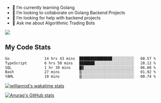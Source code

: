 
- 🌱 I’m currently learning Golang
- 👯 I’m looking to collaborate on Golang Backend Projects
- 🤔 I’m looking for help with backend projects
- 💬 Ask me about Algorithmic Trading Bots

![](https://github-profile-trophy.vercel.app/?username=kevinbarrero)

## My Code Stats

<!--START_SECTION:waka-->

```txt
Go                14 hrs 43 mins  ███████████████░░░░░░░░░░   60.57 %
TypeScript        6 hrs 50 mins   ███████░░░░░░░░░░░░░░░░░░   28.12 %
SQL               1 hr 39 mins    █▓░░░░░░░░░░░░░░░░░░░░░░░   06.80 %
Bash              27 mins         ▒░░░░░░░░░░░░░░░░░░░░░░░░   01.92 %
YAML              10 mins         ▒░░░░░░░░░░░░░░░░░░░░░░░░   00.74 %
```

<!--END_SECTION:waka-->

[![willianrod's wakatime stats](https://github-readme-stats.vercel.app/api/wakatime?username=holdandup&layout=compact&theme=react&custom_title=Wakatime%20All%20Time%20Stats&langs_count=8)](https://github.com/anuraghazra/github-readme-stats)

[![Anurag's GitHub stats](https://github-readme-stats.vercel.app/api?username=Kevinbarrero)](https://github.com/anuraghazra/github-readme-stats)




